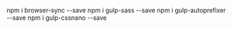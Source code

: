 



npm i browser-sync --save
npm i gulp-sass --save
npm i gulp-autoprefixer --save
npm i gulp-cssnano --save



